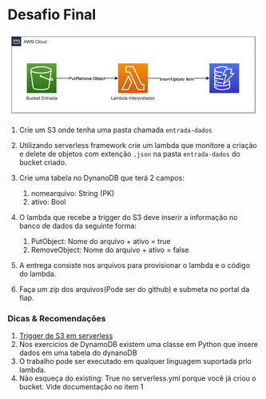 # Desafio Final

![](img/desafio-final-cloud-computing.png)

1. Crie um S3 onde tenha uma pasta chamada `entrada-dados`
2. Utilizando serverless framework crie um lambda que monitore a criação e delete de objetos com extenção `.json` na pasta `entrada-dados` do bucket criado.
3. Crie uma tabela no DynanoDB que terá 2 campos:
   1. nomearquivo: String (PK)
   2. ativo: Bool
4. O lambda que recebe a trigger do S3 deve inserir a informação no banco de dados da seguinte forma:
   1. PutObject: Nome do arquivo + ativo = true
   2. RemoveObject: Nome do arquivo + ativo = false

5. A entrega consiste nos arquivos para provisionar o lambda e o código do lambda.
6. Faça um zip dos arquivos(Pode ser do github) e submeta no portal da fiap.


### Dicas & Recomendações

1. [Trigger de S3 em serverless](https://www.serverless.com/framework/docs/providers/aws/events/s3)
2. Nos exercicios de DynamoDB existem uma classe em Python que insere dados em uma tabela do dynanoDB
3. O trabalho pode ser executado em qualquer linguagem suportada prlo lambda.
4. Não esqueça do existing: True no serverless.yml porque você já criou o bucket. Vide documentação no item 1